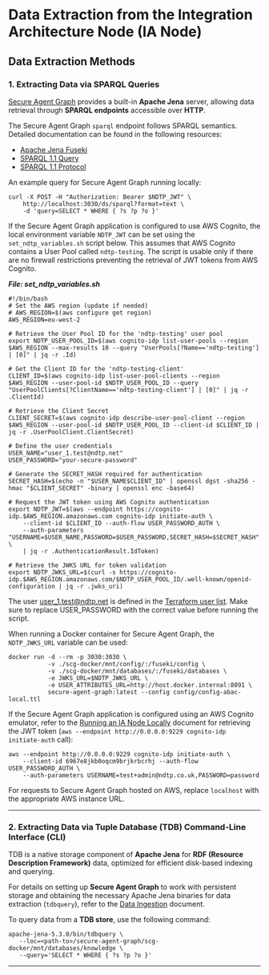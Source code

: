 # **Data Extraction from the Integration Architecture Node (IA Node)**

## **Data Extraction Methods**  

### **1. Extracting Data via SPARQL Queries**  

[Secure Agent Graph](https://github.com/National-Digital-Twin/secure-agent-graph) provides a built-in **Apache Jena** server, allowing data retrieval through **SPARQL endpoints** accessible over **HTTP**.  

The Secure Agent Graph `sparql` endpoint follows SPARQL semantics. Detailed documentation can be found in the following resources:
* [Apache Jena Fuseki](https://jena.apache.org/documentation/fuseki2/)
* [SPARQL 1.1 Query](https://www.w3.org/TR/sparql11-query/)
* [SPARQL 1.1 Protocol](http://www.w3.org/TR/sparql11-protocol/)

An example query for Secure Agent Graph running locally:
```
curl -X POST -H "Authorization: Bearer $NDTP_JWT" \
    http://localhost:3030/ds/sparql?format=text \
    -d 'query=SELECT * WHERE { ?s ?p ?o }'
```

If the Secure Agent Graph application is configured to use AWS Cognito, the local environment variable `NDTP_JWT` can be set using the `set_ndtp_variables.sh` script below. This assumes that AWS Cognito contains a User Pool called `ndtp-testing`. The script is usable only if there are no firewall restrictions preventing the retrieval of JWT tokens from AWS Cognito.

***File: set_ndtp_variables.sh***
```
#!/bin/bash
# Set the AWS region (update if needed)
# AWS_REGION=$(aws configure get region)
AWS_REGION=eu-west-2

# Retrieve the User Pool ID for the 'ndtp-testing' user pool
export NDTP_USER_POOL_ID=$(aws cognito-idp list-user-pools --region $AWS_REGION --max-results 10 --query "UserPools[?Name=='ndtp-testing'] | [0]" | jq -r .Id)

# Get the Client ID for the 'ndtp-testing-client'
CLIENT_ID=$(aws cognito-idp list-user-pool-clients --region $AWS_REGION --user-pool-id $NDTP_USER_POOL_ID --query "UserPoolClients[?ClientName=='ndtp-testing-client'] | [0]" | jq -r .ClientId)

# Retrieve the Client Secret
CLIENT_SECRET=$(aws cognito-idp describe-user-pool-client --region $AWS_REGION --user-pool-id $NDTP_USER_POOL_ID --client-id $CLIENT_ID | jq -r .UserPoolClient.ClientSecret)

# Define the user credentials
USER_NAME="user_1.test@ndtp.net"
USER_PASSWORD="your-secure-password"

# Generate the SECRET_HASH required for authentication
SECRET_HASH=$(echo -n "$USER_NAME$CLIENT_ID" | openssl dgst -sha256 -hmac "$CLIENT_SECRET" -binary | openssl enc -base64)

# Request the JWT token using AWS Cognito authentication
export NDTP_JWT=$(aws --endpoint https://cognito-idp.$AWS_REGION.amazonaws.com cognito-idp initiate-auth \
    --client-id $CLIENT_ID --auth-flow USER_PASSWORD_AUTH \
    --auth-parameters "USERNAME=$USER_NAME,PASSWORD=$USER_PASSWORD,SECRET_HASH=$SECRET_HASH" \
    | jq -r .AuthenticationResult.IdToken)

# Retrieve the JWKS URL for token validation
export NDTP_JWKS_URL=$(curl -s https://cognito-idp.$AWS_REGION.amazonaws.com/$NDTP_USER_POOL_ID/.well-known/openid-configuration | jq -r .jwks_uri)

```

The user user_1.test@ndtp.net is defined in the [Terraform user list](../../CloudPlatform/AWS/terraform.tfvars).
Make sure to replace USER_PASSWORD with the correct value before running the script.

When running a Docker container for Secure Agent Graph, the `NDTP_JWKS_URL` variable can be used:
```
docker run -d --rm -p 3030:3030 \
           -v ./scg-docker/mnt/config/:/fuseki/config \
           -v ./scg-docker/mnt/databases/:/fuseki/databases \
           -e JWKS_URL=$NDTP_JWKS_URL \
           -e USER_ATTRIBUTES_URL=http://host.docker.internal:8091 \
           secure-agent-graph:latest --config config/config-abac-local.ttl 
```

If the Secure Agent Graph application is configured using an AWS Cognito emulator, refer to the [Running an IA Node Locally](../Deployment/DeploymentLocal.md) document for retrieving the JWT token (`aws --endpoint http://0.0.0.0:9229 cognito-idp initiate-auth` call):
```
aws --endpoint http://0.0.0.0:9229 cognito-idp initiate-auth \
    --client-id 6967e8jkb0oqcm9brjkrbcrhj --auth-flow USER_PASSWORD_AUTH \
    --auth-parameters USERNAME=test+admin@ndtp.co.uk,PASSWORD=password
```

For requests to Secure Agent Graph hosted on AWS, replace `localhost` with the appropriate AWS instance URL.

---

### **2. Extracting Data via Tuple Database (TDB) Command-Line Interface (CLI)**  

TDB is a native storage component of **Apache Jena** for **RDF (Resource Description Framework)** data, optimized for efficient disk-based indexing and querying.  

For details on setting up **Secure Agent Graph** to work with persistent storage and obtaining the necessary Apache Jena binaries for data extraction (`tdbquery`), refer to the [Data Ingestion](./DataIngestion.md) document.

To query data from a **TDB store**, use the following command:  

```
apache-jena-5.3.0/bin/tdbquery \
   --loc=<path-to>/secure-agent-graph/scg-docker/mnt/databases/knowledge \
   --query='SELECT * WHERE { ?s ?p ?o }'
```  

---

